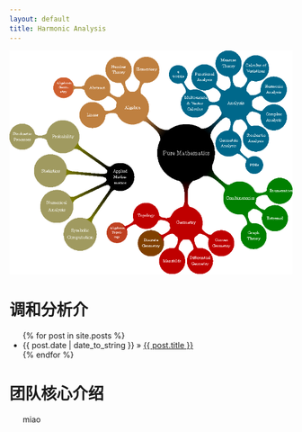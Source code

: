 ```yaml
---
layout: default
title: Harmonic Analysis
---
```


![avatar](/_pictures/harmonic-analysis.png)

<div id="home">
  <h1>调和分析介</h1>
  <ul class="posts">
    {% for post in site.posts %}
      <li><span>{{ post.date | date_to_string }}</span> &raquo; <a href="{{ post.url }}">{{ post.title }}</a></li>
    {% endfor %}
  </ul>

  <h1>团队核心介绍</h1>
  <ul class="posts">
    miao
<!--     <li><span>01 May 2019</span> &raquo; <a href="https://inkscape.org/zh/learn/tutorials/"> Inkscape 教程</a></li>  -->
  </ul>

</div>
